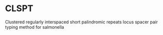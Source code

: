 # CLSPT
Clustered regularly interspaced short palindromic repeats locus spacer pair typing method for salmonella
